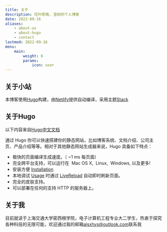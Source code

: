 ```yaml
---
title: 关于
description: 花叶呢喃, 昱树的个人博客
date: 2022-09-16
aliases:
    - about-us
    - about-hugo
    - contact
lastmod: 2022-09-16
menu:
    main:
        weight: 6
        params: 
            icon: user
---
```


## 关于小站

本博客使用[Hugo](#关于hugo)构建，由[Netlify](https://www.netlify.com/)提供自动编译，采用主题[Stack](https://github.com/CaiJimmy/hugo-theme-stack)

## 关于Hugo

以下内容来自[Hugo中文文档](https://www.gohugo.org/doc/)

通过 Hugo 你可以快速搭建你的静态网站，比如博客系统、文档介绍、公司主页、产品介绍等等。相对于其他静态网站生成器来说，Hugo 具备如下特点：

* 极快的页面编译生成速度。（ ~1&nbsp;ms 每页面）
* 完全跨平台支持，可以运行在 <i class="fa-brands fa-apple"></i>&nbsp;Mac OS&nbsp;X, <i class="fa-brands fa-linux"></i>&nbsp;Linux, <i class="fa-brands fa-windows"></i>&nbsp;Windows, 以及更多!
* 安装方便 [Installation](/doc/overview/installing/)
* 本地调试 [Usage](/doc/overview/usage/) 时通过 [LiveReload](/doc/extras/livereload/) 自动即时刷新页面。
* 完全的皮肤支持。
* 可以部署在任何的支持 HTTP 的服务器上。

## 关于我

目前就读于上海交通大学密西根学院，电子计算机工程专业大二学生，热衷于探究各种科技的无限可能，欢迎通过我的邮箱[ajsxhys@outlook.com](mailto:ajsxhys@outlook.com)联系我
